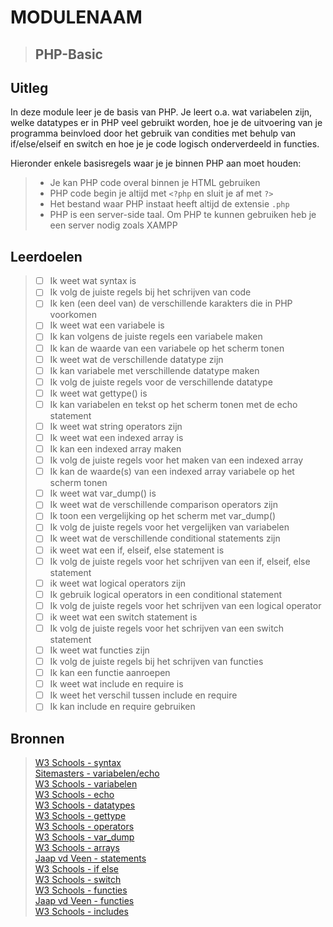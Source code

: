 
# MODULENAAM

>## PHP-Basic

## Uitleg

In deze module leer je de basis van PHP. Je leert o.a. wat variabelen zijn, welke datatypes er in PHP veel gebruikt worden, hoe je de uitvoering van je programma beinvloed door het gebruik van condities met behulp van if/else/elseif en switch en hoe je je code logisch onderverdeeld in functies.

Hieronder enkele basisregels waar je je binnen PHP aan moet houden:
>* Je kan PHP code overal binnen je HTML gebruiken
>* PHP code begin je altijd met `<?php` en sluit je af met `?>`  
>* Het bestand waar PHP instaat heeft altijd de extensie `.php`
>* PHP is een server-side taal. Om PHP te kunnen gebruiken heb je een server nodig zoals XAMPP

## Leerdoelen
>* [ ] Ik weet wat syntax is
>* [ ] Ik volg de juiste regels bij het schrijven van code
>* [ ] Ik ken (een deel van) de verschillende karakters die in PHP voorkomen
>* [ ] Ik weet wat een variabele is
>* [ ] Ik kan volgens de juiste regels een variabele maken
>* [ ] Ik kan de waarde van een variabele op het scherm tonen
>* [ ] Ik weet wat de verschillende datatype zijn
>* [ ] Ik kan variabele met verschillende datatype maken
>* [ ] Ik volg de juiste regels voor de verschillende datatype
>* [ ] Ik weet wat gettype() is
>* [ ] Ik kan variabelen en tekst op het scherm tonen met de echo statement
>* [ ] Ik weet wat string operators zijn
>* [ ] Ik weet wat een indexed array is
>* [ ] Ik kan een indexed array maken
>* [ ] Ik volg de juiste regels voor het maken van een indexed array
>* [ ] Ik kan de waarde(s) van een indexed array variabele op het scherm tonen
>* [ ] Ik weet wat var_dump() is
>* [ ] Ik weet wat de verschillende comparison operators zijn
>* [ ] Ik toon een vergelijking op het scherm met var_dump()
>* [ ] Ik volg de juiste regels voor het vergelijken van variabelen
>* [ ] Ik weet wat de verschillende conditional statements zijn
>* [ ] ik weet wat een if, elseif, else statement is
>* [ ] Ik volg de juiste regels voor het schrijven van een if, elseif, else statement
>* [ ] ik weet wat logical operators zijn
>* [ ] Ik gebruik logical operators in een conditional statement
>* [ ] Ik volg de juiste regels voor het schrijven van een logical operator
>* [ ] ik weet wat een switch statement is
>* [ ] Ik volg de juiste regels voor het schrijven van een switch statement
>* [ ] Ik weet wat functies zijn
>* [ ] Ik volg de juiste regels bij het schrijven van functies
>* [ ] Ik kan een functie aanroepen
>* [ ] Ik weet wat include en require is
>* [ ] Ik weet het verschil tussen include en require
>* [ ] Ik kan include en require gebruiken

## Bronnen
>[W3 Schools - syntax](https://www.w3schools.com/PHP/php_syntax.asp)  
>[Sitemasters - variabelen/echo](http://www.sitemasters.be/tutorials/1/1/3/PHP/Variabelen_in_PHP#wat)  
>[W3 Schools - variabelen](https://www.w3schools.com/php/php_variables.asp)  
>[W3 Schools - echo](https://www.w3schools.com/php/php_echo_print.asp)  
>[W3 Schools - datatypes](https://www.w3schools.com/PHP/php_datatypes.asp)  
>[W3 Schools - gettype](https://www.w3schools.com/php/func_var_gettype.asp)  
>[W3 Schools - operators](https://www.w3schools.com/php/php_operators.asp)  
>[W3 Schools - var_dump](https://www.w3schools.com/php/func_var_var_dump.asp)  
>[W3 Schools - arrays](https://www.w3schools.com/PHP/php_arrays.asp)  
>[Jaap vd Veen - statements](https://phpbasis.jaapvdveen.nl/basiscursus-php/les-2-inleiding-statements/)    
>[W3 Schools - if else](https://www.w3schools.com/php/php_if_else.asp)  
>[W3 Schools - switch](https://www.w3schools.com/php/php_switch.asp)  
> [W3 Schools - functies](https://www.w3schools.com/php/php_functions.asp)  
> [Jaap vd Veen - functies](https://phpbasis.jaapvdveen.nl/basiscursus-php/les-3-inleiding-functies/)  
>[W3 Schools - includes](https://www.w3schools.com/php/php_includes.asp)
